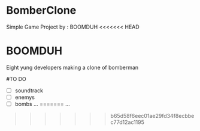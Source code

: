 # BomberClone
Simple Game Project by : BOOMDUH
<<<<<<< HEAD

# BOOMDUH

 Eight yung developers making a clone of bomberman

#TO DO

- [ ]  soundtrack
- [ ] enemys
- [ ] bombs
...
=======
...
>>>>>>> b65d58f6eec01ae29fd34f8ecbbec77d12ac1195